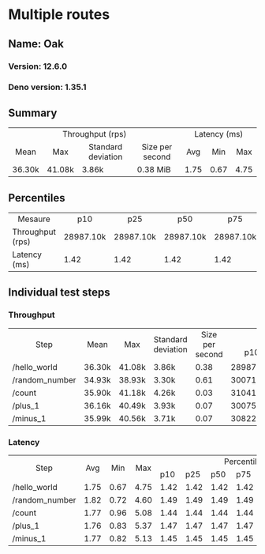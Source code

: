 # Multiple routes
## Name: Oak 

### Version: 12.6.0
### Deno version: 1.35.1

## Summary
<table>
<tr>
    <td align="center" colspan="4">Throughput (rps)</td>
    <td align="center" colspan="3">Latency (ms)</td>
</tr>
<tr>
    <td align="center">Mean</td>
    <td align="center">Max</td>
    <td align="center">Standard deviation</td>
    <td align="center">Size per second</td>
    <td align="center">Avg</td>
    <td align="center">Min</td>
    <td align="center">Max</td>
</tr>
<tr>
    <td>36.30k</td>
    <td>41.08k</td>
    <td>3.86k</td>
    <td>0.38 MiB</td>
    <td>1.75</td>
    <td>0.67</td>
    <td>4.75</td>
</tr>
</table>

## Percentiles

<table>
<tr>
  <td align="center">Mesaure</td>
  <td align="center">p10</td>
  <td align="center">p25</td>
  <td align="center">p50</td>
  <td align="center">p75</td>
  <td align="center">p90</td>
  <td align="center">p95</td>
  <td align="center">p99</td>
</tr>
<tr>
  <td>Throughput (rps)</td>
  <td>28987.10k</td>
  <td>28987.10k</td>
  <td>28987.10k</td>
  <td>28987.10k</td>
  <td>40274.95k</td>
  <td>40316.12k</td>
  <td>41075.42k</td>
</tr>
<tr>
  <td>Latency (ms)</td>
  <td>1.42</td>
  <td>1.42</td>
  <td>1.42</td>
  <td>1.42</td>
  <td>2.21</td>
  <td>2.49</td>
  <td>3.35</td>
</tr>
</table>

## Individual test steps

### Throughput

<table>
<tr>
  <td align="center" rowspan="2">Step</td>
  <td align="center" rowspan="2">Mean</td>
  <td align="center" rowspan="2">Max</td>
  <td align="center" rowspan="2">Standard deviation</td>
  <td align="center" rowspan="2">Size per second</td>
  <td align="center" colspan="7">Percentiles</td>
</tr>
<tr>
  <!-- still Step -->
  <!-- still Mean -->
  <!-- still Max -->
  <!-- still Standard deviation -->
  <!-- still Size per second -->
  <td align="center">p10</td>
  <td align="center">p25</td>
  <td align="center">p50</td>
  <td align="center">p75</td>
  <td align="center">p90</td>
  <td align="center">p95</td>
  <td align="center">p99</td>
</tr>
<tr>
  <td>/hello_world</td>
  <td>36.30k</td>
  <td>41.08k</td>
  <td>3.86k</td>
  <td>0.38</td>
  <td>28987.10k</td>
  <td>28987.10k</td>
  <td>28987.10k</td>
  <td>28987.10k</td>
  <td>40274.95k</td>
  <td>40316.12k</td>
  <td>41075.42k</td>
</tr><tr>
  <td>/random_number</td>
  <td>34.93k</td>
  <td>38.93k</td>
  <td>3.30k</td>
  <td>0.61</td>
  <td>30071.20k</td>
  <td>30071.20k</td>
  <td>30071.20k</td>
  <td>30071.20k</td>
  <td>38463.02k</td>
  <td>38685.72k</td>
  <td>38931.10k</td>
</tr><tr>
  <td>/count</td>
  <td>35.90k</td>
  <td>41.18k</td>
  <td>4.26k</td>
  <td>0.03</td>
  <td>31041.23k</td>
  <td>31041.23k</td>
  <td>31041.23k</td>
  <td>31041.23k</td>
  <td>40072.24k</td>
  <td>40349.16k</td>
  <td>41175.65k</td>
</tr><tr>
  <td>/plus_1</td>
  <td>36.16k</td>
  <td>40.49k</td>
  <td>3.93k</td>
  <td>0.07</td>
  <td>30075.26k</td>
  <td>30075.26k</td>
  <td>30075.26k</td>
  <td>30075.26k</td>
  <td>39849.54k</td>
  <td>40315.73k</td>
  <td>40493.58k</td>
</tr><tr>
  <td>/minus_1</td>
  <td>35.99k</td>
  <td>40.56k</td>
  <td>3.71k</td>
  <td>0.07</td>
  <td>30822.39k</td>
  <td>30822.39k</td>
  <td>30822.39k</td>
  <td>30822.39k</td>
  <td>39717.37k</td>
  <td>40542.64k</td>
  <td>40558.20k</td>
</tr></table>

### Latency

<table>
<tr>
  <td align="center" rowspan="2">Step</td>
  <td align="center" rowspan="2">Avg</td>
  <td align="center" rowspan="2">Min</td>
  <td align="center" rowspan="2">Max</td>
  <td align="center" colspan="7">Percentiles</td>
</tr>
<tr>
  <!-- still Avg -->
  <!-- still Min -->
  <!-- still Max -->
  <td>p10</td>
  <td>p25</td>
  <td>p50</td>
  <td>p75</td>
  <td>p90</td>
  <td>p95</td>
  <td>p99</td>
</tr>
<tr>
  <td>/hello_world</td>
  <td>1.75</td>
  <td>0.67</td>
  <td>4.75</td>
  <td>1.42</td>
  <td>1.42</td>
  <td>1.42</td>
  <td>1.42</td>
  <td>2.21</td>
  <td>2.49</td>
  <td>3.35</td>
</tr><tr>
  <td>/random_number</td>
  <td>1.82</td>
  <td>0.72</td>
  <td>4.60</td>
  <td>1.49</td>
  <td>1.49</td>
  <td>1.49</td>
  <td>1.49</td>
  <td>2.32</td>
  <td>2.62</td>
  <td>3.36</td>
</tr><tr>
  <td>/count</td>
  <td>1.77</td>
  <td>0.96</td>
  <td>5.08</td>
  <td>1.44</td>
  <td>1.44</td>
  <td>1.44</td>
  <td>1.44</td>
  <td>2.22</td>
  <td>2.54</td>
  <td>3.53</td>
</tr><tr>
  <td>/plus_1</td>
  <td>1.76</td>
  <td>0.83</td>
  <td>5.37</td>
  <td>1.47</td>
  <td>1.47</td>
  <td>1.47</td>
  <td>1.47</td>
  <td>2.21</td>
  <td>2.45</td>
  <td>3.19</td>
</tr><tr>
  <td>/minus_1</td>
  <td>1.77</td>
  <td>0.82</td>
  <td>5.13</td>
  <td>1.45</td>
  <td>1.45</td>
  <td>1.45</td>
  <td>1.45</td>
  <td>2.22</td>
  <td>2.57</td>
  <td>3.50</td>
</tr></table>